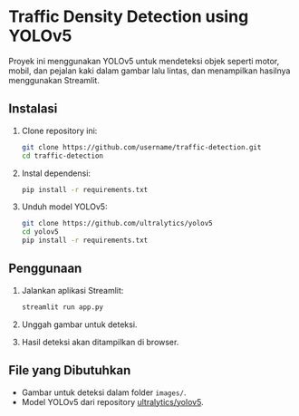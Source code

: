 # Traffic Density Detection using YOLOv5

Proyek ini menggunakan YOLOv5 untuk mendeteksi objek seperti motor, mobil, dan pejalan kaki dalam gambar lalu lintas, dan menampilkan hasilnya menggunakan Streamlit.

## Instalasi

1. Clone repository ini:
    ```bash
    git clone https://github.com/username/traffic-detection.git
    cd traffic-detection
    ```

2. Instal dependensi:
    ```bash
    pip install -r requirements.txt
    ```

3. Unduh model YOLOv5:
    ```bash
    git clone https://github.com/ultralytics/yolov5
    cd yolov5
    pip install -r requirements.txt
    ```

## Penggunaan

1. Jalankan aplikasi Streamlit:
    ```bash
    streamlit run app.py
    ```

2. Unggah gambar untuk deteksi.
3. Hasil deteksi akan ditampilkan di browser.

## File yang Dibutuhkan
- Gambar untuk deteksi dalam folder `images/`.
- Model YOLOv5 dari repository [ultralytics/yolov5](https://github.com/ultralytics/yolov5).

